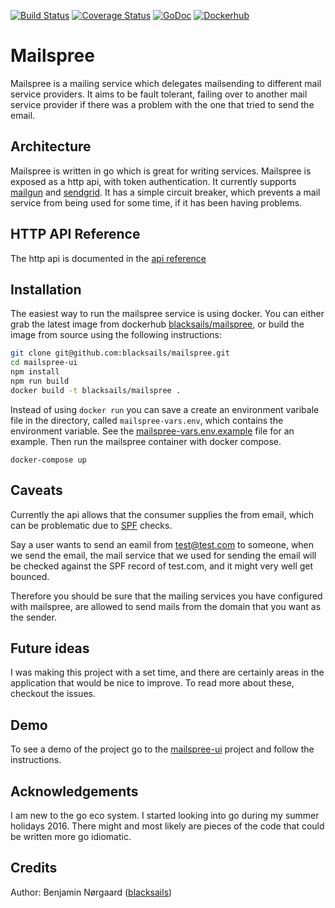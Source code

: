 [![Build Status](https://travis-ci.org/blacksails/mailspree.svg?branch=master)](https://travis-ci.org/blacksails/mailspree)
[![Coverage Status](https://coveralls.io/repos/github/blacksails/mailspree/badge.svg?branch=master)](https://coveralls.io/github/blacksails/mailspree?branch=master)
[![GoDoc](https://godoc.org/github.com/golang/gddo?status.svg)](http://godoc.org/github.com/blacksails/mailspree) 
[![Dockerhub](https://img.shields.io/badge/dockerhub-repo-blue.svg)](https://hub.docker.com/r/blacksails/mailspree)
# Mailspree

Mailspree is a mailing service which delegates mailsending to different mail
service providers. It aims to be fault tolerant, failing over to another mail
service provider if there was a problem with the one that tried to send the
email.

## Architecture

Mailspree is written in go which is great for writing services. Mailspree is
exposed as a http api, with token authentication. It currently supports
[mailgun](http://www.mailgun.com/) and [sendgrid](https://sendgrid.com/). It
has a simple circuit breaker, which prevents a mail service from being used for
some time, if it has been having problems.

## HTTP API Reference
The http api is documented in the [api reference](docs/api.md)

## Installation

The easiest way to run the mailspree service is using docker. You can either
grab the latest image from dockerhub
[blacksails/mailspree](https://hub.docker.com/r/blacksails/mailspree), or
build the image from source using the following instructions:

```bash
git clone git@github.com:blacksails/mailspree.git
cd mailspree-ui
npm install
npm run build
docker build -t blacksails/mailspree .
```

Instead of using `docker run` you can save a create an environment varibale
file in the directory, called `mailspree-vars.env`, which contains the
environment variable. See the
[mailspree-vars.env.example](mailspree-vars.env.example) file for an
example. Then run the mailspree container with docker compose.

```base
docker-compose up
```

## Caveats

Currently the api allows that the consumer supplies the from email, which can
be problematic due to
[SPF](https://en.wikipedia.org/wiki/Sender_Policy_Framework) checks.

Say a user wants to send an eamil from test@test.com to someone, when we send
the email, the mail service that we used for sending the email will be checked
against the SPF record of test.com, and it might very well get bounced.

Therefore you should be sure that the mailing services you have configured with
mailspree, are allowed to send mails from the domain that you want as the
sender.

## Future ideas

I was making this project with a set time, and there are certainly areas in the
application that would be nice to improve. To read more about these, checkout
the issues.

## Demo

To see a demo of the project go to the
[mailspree-ui](https://github.com/blacksails/mailspree-ui) project and follow
the instructions.

## Acknowledgements
I am new to the go eco system. I started looking into go during my summer
holidays 2016. There might and most likely are pieces of the code that could be
written more go idiomatic.

## Credits

Author: Benjamin Nørgaard ([blacksails](https://github.com/blacksails))
